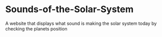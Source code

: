 # Sounds-of-the-Solar-System
A website that displays what sound is making the solar system today by checking the planets position
